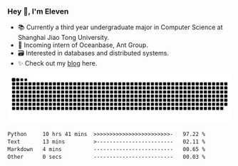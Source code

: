 ### Hey 👋, I'm Eleven

- 📚 Currently a third year undergraduate major in Computer Science at Shanghai Jiao Tong University.
- 🍻 Incoming intern of Oceanbase, Ant Group.
- 🗃️ Interested in databases and distributed systems.
- ✨ Check out my [blog](https://blog.eleven.wiki) here.

![github contribution grid snake animation](https://raw.githubusercontent.com/El-even-11/El-even-11/output/github-contribution-grid-snake.svg)

<!--START_SECTION:waka-->

```txt
Python     10 hrs 41 mins  >>>>>>>>>>>>>>>>>>>>>>>>-   97.22 %
Text       13 mins         >------------------------   02.11 %
Markdown   4 mins          -------------------------   00.65 %
Other      0 secs          -------------------------   00.03 %
```

<!--END_SECTION:waka-->
